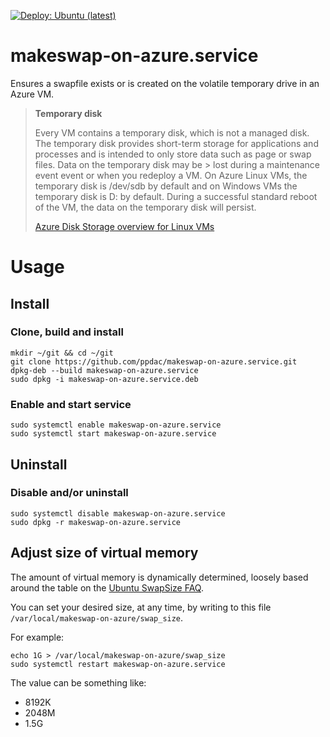 [![Deploy: Ubuntu (latest)](https://github.com/soyfrien/makeswap-on-azure.service/actions/workflows/deploy.yml/badge.svg)](https://github.com/soyfrien/makeswap-on-azure.service/actions/workflows/deploy.yml)

# makeswap-on-azure.service
Ensures a swapfile exists or is created on the volatile temporary drive in an Azure VM.
> **Temporary disk**
>
> Every VM contains a temporary disk, which is not a managed disk. The temporary disk provides short-term storage for 
> applications and processes and is intended to only store data such as page or swap files. Data on the temporary disk 
> may be > lost during a maintenance event event or when you redeploy a VM. On Azure Linux VMs, the temporary disk is 
> /dev/sdb by default and on Windows VMs the temporary disk is D: by default. During a successful standard reboot of 
> the VM, the data on the temporary disk will persist.
>
> [Azure Disk Storage overview for Linux VMs](https://docs.microsoft.com/en-us/azure/virtual-machines/linux/managed-disks-overview?toc=%2Fazure%2Fvirtual-machines%2Flinux%2Ftoc.json#temporary-disk)

# Usage
## Install
### Clone, build and install
```
mkdir ~/git && cd ~/git
git clone https://github.com/ppdac/makeswap-on-azure.service.git
dpkg-deb --build makeswap-on-azure.service
sudo dpkg -i makeswap-on-azure.service.deb
```
### Enable and start service
```
sudo systemctl enable makeswap-on-azure.service
sudo systemctl start makeswap-on-azure.service
```

## Uninstall
### Disable and/or uninstall
```
sudo systemctl disable makeswap-on-azure.service 
sudo dpkg -r makeswap-on-azure.service
```

## Adjust size of virtual memory
The amount of virtual memory is dynamically determined, loosely based around the table on the [Ubuntu SwapSize FAQ](https://help.ubuntu.com/community/SwapFaq#How_much_swap_do_I_need.3F).

You can set your desired size, at any time, by writing to this file `/var/local/makeswap-on-azure/swap_size`.

For example:
```
echo 1G > /var/local/makeswap-on-azure/swap_size
sudo systemctl restart makeswap-on-azure.service
```

The value can be something like:
   * 8192K
   * 2048M
   * 1.5G